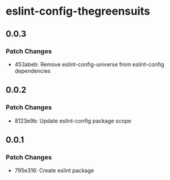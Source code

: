 # eslint-config-thegreensuits

## 0.0.3

### Patch Changes

- 453abeb: Remove eslint-config-universe from eslint-config dependencies

## 0.0.2

### Patch Changes

- 8123e9b: Update eslint-config package scope

## 0.0.1

### Patch Changes

- 795e316: Create eslint package
